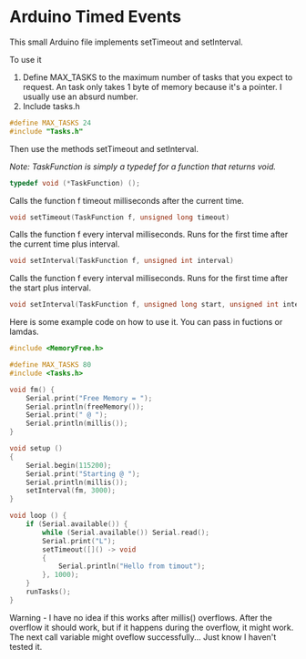 # Arduino Timed Events
 This small Arduino file implements setTimeout and setInterval.
 
 To use it
 1. Define MAX_TASKS to the maximum number of tasks that you expect to request. An task only takes 1 byte of memory because it's a pointer. I usually use an absurd number.
 1. Include tasks.h
 ```cpp
#define MAX_TASKS 24
#include "Tasks.h"
 ```
Then use the methods setTimeout and setInterval.

*Note: TaskFunction is simply a typedef for a function that returns void.*
```cpp
typedef void (*TaskFunction) ();
```

Calls the function f timeout milliseconds after the current time.
```cpp
void setTimeout(TaskFunction f, unsigned long timeout)
```
Calls the function f every interval milliseconds. Runs for the first time after the current time plus interval.
```cpp
void setInterval(TaskFunction f, unsigned int interval)
```
Calls the function f every interval milliseconds. Runs for the first time after the start plus interval.
```cpp
void setInterval(TaskFunction f, unsigned long start, unsigned int interval)
```
Here is some example code on how to use it. You can pass in fuctions or lamdas.
```cpp
#include <MemoryFree.h>

#define MAX_TASKS 80
#include <Tasks.h>

void fm() {
    Serial.print("Free Memory = ");
    Serial.println(freeMemory());
    Serial.print(" @ ");
    Serial.println(millis());
}

void setup ()
{
    Serial.begin(115200);
    Serial.print("Starting @ ");
    Serial.println(millis());
    setInterval(fm, 3000);
}

void loop () {
    if (Serial.available()) {
        while (Serial.available()) Serial.read();
        Serial.print("L");
        setTimeout([]() -> void
        {
            Serial.println("Hello from timout");
        }, 1000);
    }
    runTasks();
}
```
Warning - I have no idea if this works after millis() overflows. After the overflow it should work, but if it happens during the overflow, it might work. The next call variable might oveflow successfully... Just know I haven't tested it.
